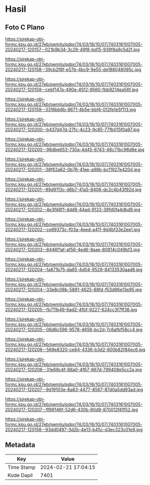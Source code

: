 # Hasil

## Foto C Plano

https://sirekap-obj-formc.kpu.go.id/27eb/pemilu/pdpr/74/03/16/10/07/7403161007005-20240217-120157--021b9b34-3c29-49f8-bd15-939f8a9c5d2f.jpg

https://sirekap-obj-formc.kpu.go.id/27eb/pemilu/pdpr/74/03/16/10/07/7403161007005-20240217-120158--39cb2f8f-e57b-4bc9-9e55-de188048095c.jpg

https://sirekap-obj-formc.kpu.go.id/27eb/pemilu/pdpr/74/03/16/10/07/7403161007005-20240217-120159--cebf147a-490a-45f2-9560-fbb9214ea56f.jpg

https://sirekap-obj-formc.kpu.go.id/27eb/pemilu/pdpr/74/03/16/10/07/7403161007005-20240217-120159--3316bb6b-8671-4b5e-bbf4-012fe1e5f113.jpg

https://sirekap-obj-formc.kpu.go.id/27eb/pemilu/pdpr/74/03/16/10/07/7403161007005-20240217-120200--b437d47d-27fc-4c23-9c85-77fb015f0a97.jpg

https://sirekap-obj-formc.kpu.go.id/27eb/pemilu/pdpr/74/03/16/10/07/7403161007005-20240217-120200--98dbe653-730a-4d45-8743-48c71bc98d8e.jpg

https://sirekap-obj-formc.kpu.go.id/27eb/pemilu/pdpr/74/03/16/10/07/7403161007005-20240217-120201--38f62a62-0b76-41ee-a98b-bcf1927e420d.jpg

https://sirekap-obj-formc.kpu.go.id/27eb/pemilu/pdpr/74/03/16/10/07/7403161007005-20240217-120201--89d9113c-d6b7-41a5-8406-dc2c4b43f92d.jpg

https://sirekap-obj-formc.kpu.go.id/27eb/pemilu/pdpr/74/03/16/10/07/7403161007005-20240217-120202--4e3f48f1-4dd8-44ad-9133-39fd0fa4dbd9.jpg

https://sirekap-obj-formc.kpu.go.id/27eb/pemilu/pdpr/74/03/16/10/07/7403161007005-20240217-120202--ce89373c-f03a-4eed-a411-9d4bf33e2ee1.jpg

https://sirekap-obj-formc.kpu.go.id/27eb/pemilu/pdpr/74/03/16/10/07/7403161007005-20240217-120203--8446f1af-af56-4ed6-8aae-80914c049bf3.jpg

https://sirekap-obj-formc.kpu.go.id/27eb/pemilu/pdpr/74/03/16/10/07/7403161007005-20240217-120204--fa871b75-da65-4d04-9529-84133530aad6.jpg

https://sirekap-obj-formc.kpu.go.id/27eb/pemilu/pdpr/74/03/16/10/07/7403161007005-20240217-120204--33e8c08b-5891-4625-88fd-f53d96e13e95.jpg

https://sirekap-obj-formc.kpu.go.id/27eb/pemilu/pdpr/74/03/16/10/07/7403161007005-20240217-120205--fb711b49-6ad2-4fbf-9227-624cc3f7ff36.jpg

https://sirekap-obj-formc.kpu.go.id/27eb/pemilu/pdpr/74/03/16/10/07/7403161007005-20240217-120205--06d6c596-9578-4656-bc2d-7c6afbf58cc4.jpg

https://sirekap-obj-formc.kpu.go.id/27eb/pemilu/pdpr/74/03/16/10/07/7403161007005-20240217-120206--569e8320-ce84-4336-b3d2-600b82f84ec6.jpg

https://sirekap-obj-formc.kpu.go.id/27eb/pemilu/pdpr/74/03/16/10/07/7403161007005-20240217-120206--31e69c4f-88a0-4f67-867d-799408e5cc2a.jpg

https://sirekap-obj-formc.kpu.go.id/27eb/pemilu/pdpr/74/03/16/10/07/7403161007005-20240217-120207--9d19103e-8a83-4477-8567-87d0a5dd93ad.jpg

https://sirekap-obj-formc.kpu.go.id/27eb/pemilu/pdpr/74/03/16/10/07/7403161007005-20240217-120207--ff89146f-52d6-430b-80d9-870012f41f52.jpg

https://sirekap-obj-formc.kpu.go.id/27eb/pemilu/pdpr/74/03/16/10/07/7403161007005-20240217-120158--93dd0497-3d2b-4e13-b45c-d3ec323c01e9.jpg


## Metadata

| Key        | Value               |
| ---------- | ------------------- |
| Time Stamp | 2024-02-21 17:04:15 |
| Kode Dapil | 7401                |



